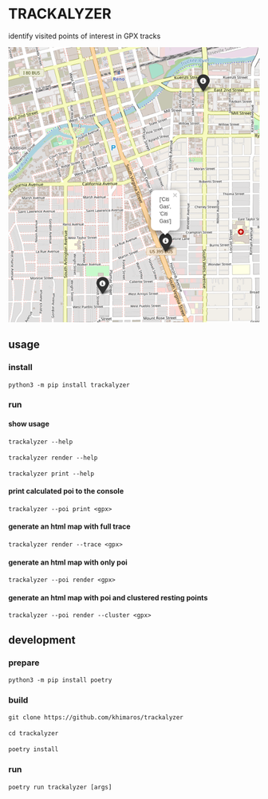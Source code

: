 # TRACKALYZER

identify visited points of interest in GPX tracks

![screenshot with points of interest](screenshot-poi.png)

## usage

### install

```
python3 -m pip install trackalyzer
```

### run

#### show usage

```
trackalyzer --help

trackalyzer render --help

trackalyzer print --help
```

#### print calculated poi to the console

```
trackalyzer --poi print <gpx>
```

#### generate an html map with full trace

```
trackalyzer render --trace <gpx>
```

#### generate an html map with only poi

```
trackalyzer --poi render <gpx>
```

#### generate an html map with poi and clustered resting points

```
trackalyzer --poi render --cluster <gpx>
```

## development

### prepare

```
python3 -m pip install poetry
```

### build

```
git clone https://github.com/khimaros/trackalyzer

cd trackalyzer

poetry install
```

### run

```
poetry run trackalyzer [args]
```
